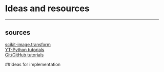 # Ideas and resources
___
## sources
[scikit-image.transform](https://scikit-image.org/docs/dev/api/skimage.transform.html) <br>
[YT-Python tutorials](https://www.youtube.com/c/Coreyms) <br>
[Git/GitHub tutorials]()<br>

##ideas for implementation